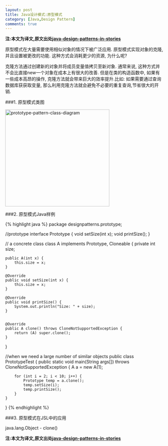 ```yaml
---
layout: post
title: Java设计模式:原型模式
category: [Java,Design Pattern]
comments: true
---
```

**注:本文为译文,原文出处[java-design-patterns-in-stories](http://www.programcreek.com/java-design-patterns-in-stories/)**

原型模式在大量需要使用相似对象的情况下被广泛应用. 原型模式实现对象的克隆,并且设置被更改的功能. 这种方式会消耗更少的资源, 为什么呢?

克隆方法通过创建新的对象并将成员变量值拷贝至新对象. 通常来说, 这种方式并不会比直接new一个对象在成本上有很大的改善. 但是在类的构造函数中, 如果有一些成本高昂的操作, 克隆方法就会带来巨大的效率提升.比如: 如果需要通过查询数据库获获取变量, 那么利用克隆方法就会避免不必要的重复查询,节省很大的开销.



###1. 原型模式类图

<img src="http://www.programcreek.com/wp-content/uploads/2013/02/prototype-pattern-class-diagram.png" alt="prototype-pattern-class-diagram" width="331" height="309" class="alignleft size-full wp-image-7848">

###2. 原型模式Java样例

{% highlight java %}
package designpatterns.prototype;
 
//prototype
interface Prototype {
    void setSize(int x);
    void printSize();
 }
 
// a concrete class
class A implements Prototype, Cloneable {
    private int size;
 
    public A(int x) {
        this.size = x;
    }
 
    @Override
    public void setSize(int x) {
        this.size = x;
    }
 
    @Override
    public void printSize() {
        System.out.println("Size: " + size);
    }
 
 
    @Override
    public A clone() throws CloneNotSupportedException {
        return (A) super.clone();
    }
}
 
//when we need a large number of similar objects
public class PrototypeTest {
    public static void main(String args[]) throws CloneNotSupportedException {
        A a = new A(1);
 
        for (int i = 2; i < 10; i++) {
            Prototype temp = a.clone();
            temp.setSize(i);
            temp.printSize();
        }
    }
}
{% endhighlight %}

###3. 原型模式在JSL中的应用

java.lang.Object - clone()

**注:本文为译文,原文出处[java-design-patterns-in-stories](http://www.programcreek.com/java-design-patterns-in-stories/)**